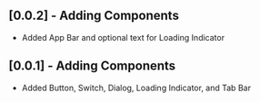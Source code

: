 ## [0.0.2] - Adding Components

* Added App Bar and optional text for Loading Indicator

## [0.0.1] - Adding Components

* Added Button, Switch, Dialog, Loading Indicator, and Tab Bar
